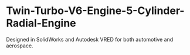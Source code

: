 # Twin-Turbo-V6-Engine-5-Cylinder-Radial-Engine
Designed in SolidWorks and Autodesk VRED for both automotive and aerospace. 
